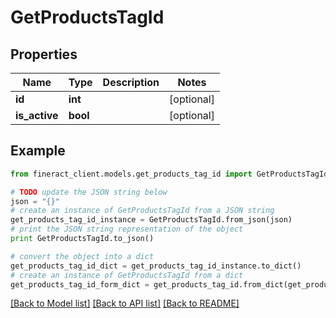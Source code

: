 # GetProductsTagId


## Properties

Name | Type | Description | Notes
------------ | ------------- | ------------- | -------------
**id** | **int** |  | [optional] 
**is_active** | **bool** |  | [optional] 

## Example

```python
from fineract_client.models.get_products_tag_id import GetProductsTagId

# TODO update the JSON string below
json = "{}"
# create an instance of GetProductsTagId from a JSON string
get_products_tag_id_instance = GetProductsTagId.from_json(json)
# print the JSON string representation of the object
print GetProductsTagId.to_json()

# convert the object into a dict
get_products_tag_id_dict = get_products_tag_id_instance.to_dict()
# create an instance of GetProductsTagId from a dict
get_products_tag_id_form_dict = get_products_tag_id.from_dict(get_products_tag_id_dict)
```
[[Back to Model list]](../README.md#documentation-for-models) [[Back to API list]](../README.md#documentation-for-api-endpoints) [[Back to README]](../README.md)


